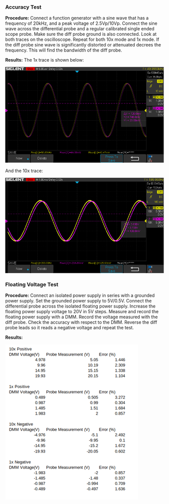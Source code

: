 <h3>Accuracy Test</h3>
<p>
<b>Procedure:</b> Connect a function generator with a sine wave that has a frequency of 20kHz, and a peak voltage of 2.5Vp/10Vp. Connect the sine wave across the differential probe and a regular calibrated single ended scope probe. Make sure the diff probe ground is also connected. Look at both traces on the oscilloscope. Repeat for both 10x mode and 1x mode. If the diff probe sine wave is significantly distorted or attenuated decrees the frequency. This will find the bandwidth of the diff probe.
</p>

<b>Results:</b> The 1x trace is shown below:

![1x Picture](./1x_accuracy.png)

And the 10x trace:

![10x Picture](./10x_accuracy.png)

<h3>Floating Voltage Test</h3>
<p>
<b>Procedure:</b> Connect an isolated power supply in series with a grounded power supply. Set the grounded power supply to 5V/0.5V. Connect the differential probe across the isolated floating power supply. Increase the floating power supply voltage to 20V in 5V steps. Measure and record the floating power supply with a DMM. Record the voltage measured with the diff probe. Check the accuracy with respect to the DMM. Reverse the diff probe leads so it reads a negative voltage and repeat the test. 
</p>
<p>
<b>Results:</b> 

![Floating Voltage Data](./floating_voltage_test.png)
</p>

